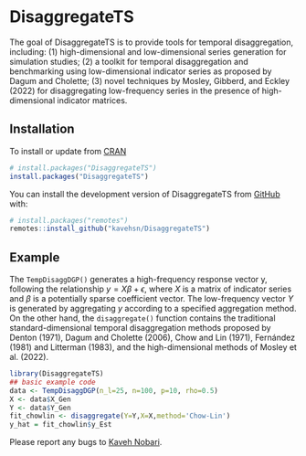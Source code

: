 
<!-- README.md is generated from README.Rmd. Please edit that file -->

# DisaggregateTS

<!-- badges: start -->
<!-- badges: end -->

The goal of DisaggregateTS is to provide tools for temporal
disaggregation, including: (1) high-dimensional and low-dimensional
series generation for simulation studies; (2) a toolkit for temporal
disaggregation and benchmarking using low-dimensional indicator series
as proposed by Dagum and Cholette; (3) novel techniques by Mosley,
Gibberd, and Eckley (2022) for disaggregating low-frequency series in
the presence of high-dimensional indicator matrices.

## Installation

To install or update from
[CRAN](https://cran.r-project.org/web/packages/DisaggregateTS/index.html)

``` r
# install.packages("DisaggregateTS")
install.packages("DisaggregateTS")
```

You can install the development version of DisaggregateTS from
[GitHub](https://github.com/kavehsn/DisaggregateTS) with:

``` r
# install.packages("remotes")
remotes::install_github("kavehsn/DisaggregateTS")
```

## Example

The `TempDisaggDGP()` generates a high-frequency response vector y,
following the relationship $y = X\beta+\epsilon$, where $X$ is a matrix
of indicator series and $\beta$ is a potentially sparse coefficient
vector. The low-frequency vector $Y$ is generated by aggregating $y$
according to a specified aggregation method. On the other hand, the
`disaggregate()` function contains the traditional standard-dimensional
temporal disaggregation methods proposed by Denton (1971), Dagum and
Cholette (2006), Chow and Lin (1971), Fernández (1981) and Litterman
(1983), and the high-dimensional methods of Mosley et al. (2022).

``` r
library(DisaggregateTS)
## basic example code
data <- TempDisaggDGP(n_l=25, n=100, p=10, rho=0.5) 
X <- data$X_Gen
Y <- data$Y_Gen 
fit_chowlin <- disaggregate(Y=Y,X=X,method='Chow-Lin') 
y_hat = fit_chowlin$y_Est
```

Please report any bugs to [Kaveh
Nobari](mailto:k.salehzadeh-nobari@imperial.ac.uk).
